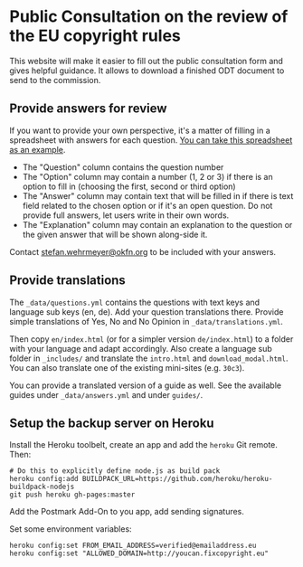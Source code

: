 # Public Consultation on the review of the EU copyright rules

This website will make it easier to fill out the public consultation form and gives helpful guidance. It allows to download a finished ODT document to send to the commission.

## Provide answers for review

If you want to provide your own perspective, it's a matter of filling in a spreadsheet with answers for each question. [You can take this spreadsheet as an example](https://docs.google.com/spreadsheet/ccc?key=0AhDkodM9ozpddFkxZE95VHJpczV4dks3bTJ5NzhNRmc&usp=sharing
).

- The "Question" column contains the question number
- The "Option" column may contain a number (1, 2 or 3) if there is an option to fill in (choosing the first, second or third option)
- The "Answer" column may contain text that will be filled in if there is text field related to the chosen option or if it's an open question. Do not provide full answers, let users write in their own words.
- The "Explanation" column may contain an explanation to the question or the given answer that will be shown along-side it.

Contact stefan.wehrmeyer@okfn.org to be included with your answers.

## Provide translations

The `_data/questions.yml` contains the questions with text keys and language sub keys (en, de). Add your question translations there. Provide simple translations of Yes, No and No Opinion in `_data/translations.yml`.

Then copy `en/index.html` (or for a simpler version `de/index.html`) to a folder with your language and adapt accordingly. Also create a language sub folder in `_includes/` and translate the `intro.html` and `download_modal.html`. You can also translate one of the existing mini-sites (e.g. `30c3`).

You can provide a translated version of a guide as well. See the available guides under `_data/answers.yml` and under `guides/`.


## Setup the backup server on Heroku

Install the Heroku toolbelt, create an app and add the `heroku` Git remote. Then:

    # Do this to explicitly define node.js as build pack
    heroku config:add BUILDPACK_URL=https://github.com/heroku/heroku-buildpack-nodejs
    git push heroku gh-pages:master

Add the Postmark Add-On to you app, add sending signatures.

Set some environment variables:

    heroku config:set FROM_EMAIL_ADDRESS=verified@emailaddress.eu
    heroku config:set "ALLOWED_DOMAIN=http://youcan.fixcopyright.eu"
